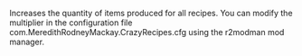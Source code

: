 Increases the quantity of items produced for all recipes. You can modify the multiplier in the configuration file com.MeredithRodneyMackay.CrazyRecipes.cfg using the r2modman mod manager.
